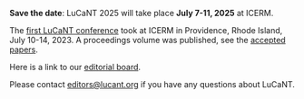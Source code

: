 <p><b>Save the date</b>: LuCaNT 2025 will take place <b>July 7-11, 2025</b> at ICERM.</p>

<p>The <a href="https://icerm.brown.edu/events/sc-23-lucant/">first LuCaNT conference</a> took at ICERM in Providence, Rhode Island, July 10-14, 2023.  A proceedings volume was published, see the <a href="https://lucant.org/papers/">accepted papers</a>.</p>

<p>Here is a link to our <a href="https://lucant.org/editors/">editorial board</a>.</p>

<p>Please contact <a href="mailto:editors@lucant.org">editors@lucant.org</a> if you have any questions about LuCaNT.</p>
